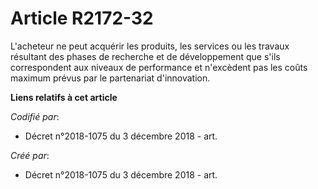 # Article R2172-32

L'acheteur ne peut acquérir les produits, les services ou les travaux résultant des phases de recherche et de développement
que s'ils correspondent aux niveaux de performance et n'excèdent pas les coûts maximum prévus par le partenariat
d'innovation.

**Liens relatifs à cet article**

_Codifié par_:

  - Décret n°2018-1075 du 3 décembre 2018 - art.

_Créé par_:

  - Décret n°2018-1075 du 3 décembre 2018 - art.
